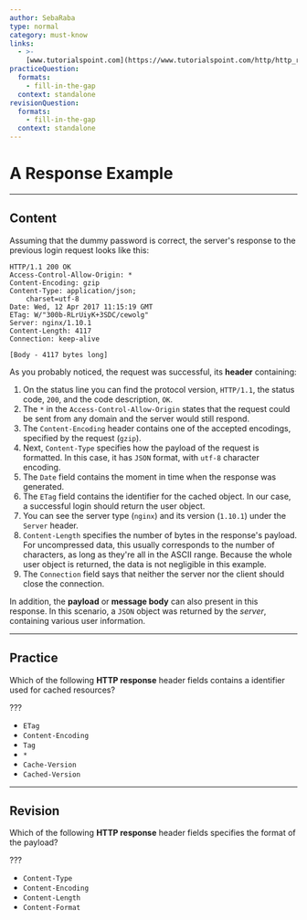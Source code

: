 ```yaml
---
author: SebaRaba
type: normal
category: must-know
links:
  - >-
    [www.tutorialspoint.com](https://www.tutorialspoint.com/http/http_responses.htm){website}
practiceQuestion:
  formats:
    - fill-in-the-gap
  context: standalone
revisionQuestion:
  formats:
    - fill-in-the-gap
  context: standalone
---
```


# A Response Example


---

## Content

Assuming that the dummy password is correct, the server's response to the previous login request looks like this:

```plain-text
HTTP/1.1 200 OK
Access-Control-Allow-Origin: *
Content-Encoding: gzip
Content-Type: application/json;
    charset=utf-8
Date: Wed, 12 Apr 2017 11:15:19 GMT
ETag: W/"300b-RLrUiyK+3SDC/cewolg"
Server: nginx/1.10.1
Content-Length: 4117
Connection: keep-alive

[Body - 4117 bytes long]
```

As you probably noticed, the request was successful, its **header** containing:

1. On the status line you can find the protocol version, `HTTP/1.1`, the status code, `200`, and the code description, `OK`.
2. The `*` in the `Access-Control-Allow-Origin` states that the request could be sent from any domain and the server would still respond.
3. The `Content-Encoding` header contains one of the accepted encodings, specified by the request (`gzip`).
4. Next, `Content-Type` specifies how the payload of the request is formatted. In this case, it has `JSON` format, with `utf-8` character encoding.
5. The `Date` field contains the moment in time when the response was generated.
6. The `ETag` field contains the identifier for the cached object. In our case, a successful login should return the user object.
7. You can see the server type (`nginx`) and its version (`1.10.1`) under the `Server` header.
8. `Content-Length` specifies the number of bytes in the response's payload. For uncompressed data, this usually corresponds to the number of characters, as long as they're all in the ASCII range. Because the whole user object is returned, the data is not negligible in this example.
9. The `Connection` field says that neither the server nor the client should close the connection.

In addition, the **payload** or **message body** can also present in this response. In this scenario, a `JSON` object was returned by the *server*, containing various user information.


---

## Practice

Which of the following **HTTP response** header fields contains a identifier used for cached resources?

???

- `ETag`
- `Content-Encoding`
- `Tag`
- `*`
- `Cache-Version`
- `Cached-Version`


---

## Revision

Which of the following **HTTP response** header fields specifies the format of the payload?

???

- `Content-Type`
- `Content-Encoding`
- `Content-Length`
- `Content-Format`
